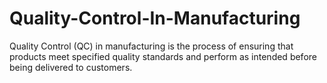 # Quality-Control-In-Manufacturing
Quality Control (QC) in manufacturing is the process of ensuring that products meet specified quality standards and perform as intended before being delivered to customers.
